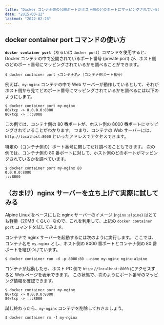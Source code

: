 ```yaml
---
title: "Docker コンテナ側の公開ポートがホスト側のどのポートにマッピングされているか調べる (docker container port)"
date: "2015-03-12"
lastmod: "2022-02-28"
---
```


docker container port コマンドの使い方
----

__`docker container port`__（あるいは `docker port`）コマンドを使用すると、Docker コンテナの中で公開されているポート番号 (private port) が、ホスト側のどのポート番号にマッピングされているかを調べることができます。

```console
$ docker container port <コンテナ名> [コンテナ側ポート番号]
```

例えば、`my-nginx` コンテナの中で Web サーバーが動作しているとして、それがホスト側から見てどのポート番号にマッピングされているかを調べるには以下のようにします。

```console
$ docker container port my-nginx
80/tcp -> 0.0.0.0:8000
80/tcp -> :::8000
```

この例では、コンテナ側の 80 番ポートが、ホスト側の 8000 番ポートにマッピングされていることがわかります。
つまり、コンテナの Web サーバーには、`http://localhost:8000` といったアドレスでアクセスできます。

特定の（コンテナ側の）ポート番号に関してだけ調べることもできます。
次の例では、コンテナ側の 80 番ポートに対して、ホスト側のどのポートがマッピングされているかを調べています。

```console
$ docker container port my-nginx 80
0.0.0.0:8000
:::8000
```


（おまけ）nginx サーバーを立ち上げて実際に試してみる
----

Alpine Linux をベースにした nginx サーバーのイメージ (`nginx:alpine`) はとても軽量（20MB くらい）なので、これを利用して、上記の `docker container port` コマンドを試してみます。

コンテナで nginx サーバーを起動するには次のように実行します。
ここでは、コンテナ名を `my-nginx` とし、ホスト側の 8000 番ポートとコンテナ側の 80 番ポートを結びつけています。

```console
$ docker container run -d -p 8000:80 --name my-nginx nginx:alpine
```

コンテナが起動したら、ホスト PC 側で `http://localhost:8000` にアクセスすると Web ページを表示できます。
この状態で、次のようにポート番号のマッピング情報を確認できます。

```console
$ docker container port my-nginx
80/tcp -> 0.0.0.0:8000
80/tcp -> :::8000
```

試し終わったら、`my-nginx` コンテナを削除しておきましょう。

```console
$ docker container rm -f my-nginx
```

